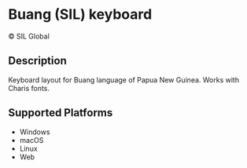 Buang (SIL) keyboard
==============

© SIL Global

Description
-----------

Keyboard layout for Buang language of Papua New Guinea.  Works with Charis fonts.

Supported Platforms
-------------------
 * Windows
 * macOS
 * Linux
 * Web


